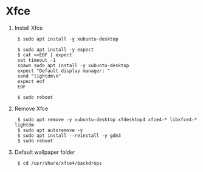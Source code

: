 Xfce
====

1. Install Xfce

        $ sudo apt install -y xubuntu-desktop
        
        $ sudo apt install -y expect
        $ cat <<EOF | expect
        set timeout -1
        spawn sudo apt install -y xubuntu-desktop
        expect "Default display manager: "
        send "lightdm\n"
        expect eof
        EOF 
       
        $ sudo reboot

2. Remove Xfce

        $ sudo apt remove -y xubuntu-desktop xfdesktop4 xfce4-* libxfce4-* lightdm
        $ sudo apt autoremove -y
        $ sudo apt install --reinstall -y gdm3
        $ sudo reboot

3. Default wallpaper folder

        $ cd /usr/share/xfce4/backdrops
